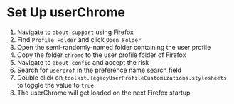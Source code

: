 # Set Up userChrome

1. Navigate to `about:support` using Firefox
2. Find `Profile Folder` and click `Open Folder`
3. Open the semi-randomly-named folder containing the user profile
4. Copy the folder `chrome` to the user profile folder of Firefox
5. Navigate to `about:config` and accept the risk
6. Search for `userprof` in the preference name search field
7. Double click on `toolkit.legacyUserProfileCustomizations.stylesheets` to
   toggle the value to `true`
8. The userChrome will get loaded on the next Firefox startup
